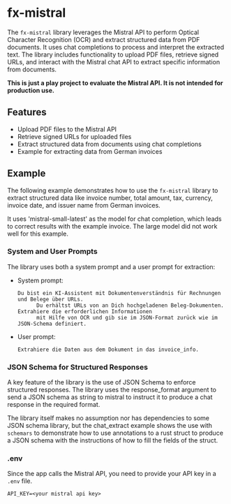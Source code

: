 # fx-mistral

The `fx-mistral` library leverages the Mistral API to perform Optical Character Recognition (OCR) and extract structured 
data from PDF documents. It uses chat completions to process and interpret the extracted text. The library includes 
functionality to upload PDF files, retrieve signed URLs, and interact with the Mistral chat API to extract specific 
information from documents.

**This is just a play project to evaluate the Mistral API. It is not intended for production use.**

## Features

- Upload PDF files to the Mistral API
- Retrieve signed URLs for uploaded files
- Extract structured data from documents using chat completions
- Example for extracting data from German invoices

## Example

The following example demonstrates how to use the `fx-mistral` library to extract structured data like invoice number, 
total amount, tax, currency, invoice date, and issuer name from German invoices.

It uses 'mistral-small-latest' as the model for chat completion, which leads to correct results with the example invoice. 
The large model did not work well for this example.

### System and User Prompts

The library uses both a system prompt and a user prompt for extraction:

- System prompt:
  ```text
  Du bist ein KI-Assistent mit Dokumentenverständnis für Rechnungen und Belege über URLs.
        Du erhältst URLs von an Dich hochgeladenen Beleg-Dokumenten. Extrahiere die erforderlichen Informationen
        mit Hilfe von OCR und gib sie im JSON-Format zurück wie im JSON-Schema definiert.
  ```

- User prompt:
  ```text
  Extrahiere die Daten aus dem Dokument in das invoice_info.
  ```

### JSON Schema for Structured Responses

A key feature of the library is the use of JSON Schema to enforce structured responses.
The library uses the response_format argument to send a JSON schema as string to 
mistral to instruct it to produce a chat response in the required format.

The library itself makes no assumption nor has dependencies to some JSON schema library, but the
chat_extract example shows the use with `schemars` to demonstrate how to use annotations to a rust struct
to produce a JSON schema with the instructions of how to fill the fields of the struct.

### .env

Since the app calls the Mistral API, you need to provide your API key in a `.env` file.

```dotenv
API_KEY=<your mistral api key>
```

